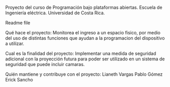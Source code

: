 Proyecto del curso de Programación bajo plataformas abiertas.
Escuela de Ingeniería eléctrica.
Universidad de Costa Rica.

Readme file

Qué hace el proyecto:
Monitorea el ingreso a un espacio fisico, por medio del uso de distintas funciones que ayudan a la programacion del dispositivo a utilizar.

Cual es la finalidad del proyecto:
Implementar una medida de seguridad adicional con la proyección futura para poder ser utilizado en un sistema de seguridad que puede incluir camaras.

Quién mantiene y contribuye con el proyecto:
Lianeth Vargas
Pablo Gómez
Erick Sancho

